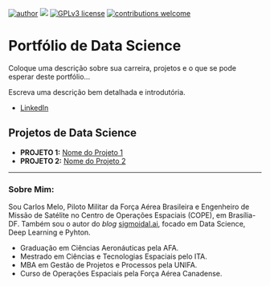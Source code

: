 [![author](https://img.shields.io/badge/author-fulano-red.svg)](https://www.linkedin.com/in/carlosfab) [![](https://img.shields.io/badge/python-3.7+-blue.svg)](https://www.python.org/downloads/release/python-365/) [![GPLv3 license](https://img.shields.io/badge/License-GPLv3-blue.svg)](http://perso.crans.org/besson/LICENSE.html) [![contributions welcome](https://img.shields.io/badge/contributions-welcome-brightgreen.svg?style=flat)](https://github.com/carlosfab/data_science/issues)

# Portfólio de Data Science

Coloque uma descrição sobre sua carreira, projetos e o que se pode esperar deste portfólio...

Escreva uma descrição bem detalhada e introdutória.

* [LinkedIn](https://www.linkedin.com/in/carlosfab//)

## Projetos de Data Science

* **PROJETO 1:** [Nome do Projeto 1](https://github.com/carlosfab/)
* **PROJETO 2:**  [Nome do Projeto 2](https://github.com/carlosfab/)

---

### Sobre Mim:

Sou Carlos Melo, Piloto Militar da Força Aérea Brasileira e Engenheiro de Missão de Satélite no Centro de Operações Espaciais (COPE), em Brasília-DF. Também sou o autor do *blog* [sigmoidal.ai](http://sigmoidal.ai), focado em Data Science, Deep Learning e Pyhton.

* Graduação em Ciências Aeronáuticas pela AFA.
* Mestrado em Ciências e Tecnologias Espaciais pelo ITA.
* MBA em Gestão de Projetos e Processos pela UNIFA.
* Curso de Operações Espaciais pela Força Aérea Canadense.
